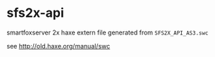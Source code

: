 # sfs2x-api
smartfoxserver 2x haxe extern file generated from `SFS2X_API_AS3.swc`

see http://old.haxe.org/manual/swc
